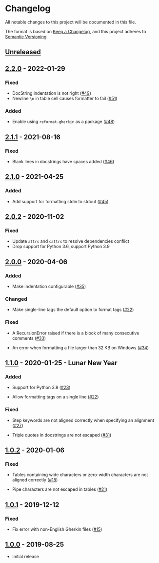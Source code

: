 # Changelog

All notable changes to this project will be documented in this file.

The format is based on [Keep a Changelog](https://keepachangelog.com/en/1.0.0/),
and this project adheres to [Semantic Versioning](https://semver.org/spec/v2.0.0.html).

## [Unreleased]

## [2.2.0] - 2022-01-29

### Fixed

- DocString indentation is not right ([#49](https://github.com/ducminh-phan/reformat-gherkin/issues/49))
- Newline `\n` in table cell causes formatter to fail ([#51](https://github.com/ducminh-phan/reformat-gherkin/issues/51))

### Added

- Enable using `reformat-gherkin` as a package ([#48](https://github.com/ducminh-phan/reformat-gherkin/issues/48))

## [2.1.1] - 2021-08-16

### Fixed

- Blank lines in docstrings have spaces added ([#46](https://github.com/ducminh-phan/reformat-gherkin/pull/46))

## [2.1.0] - 2021-04-25

### Added

- Add support for formatting stdin to stdout ([#45](https://github.com/ducminh-phan/reformat-gherkin/pull/45))

## [2.0.2] - 2020-11-02

### Fixed

- Update `attrs` and `cattrs` to resolve dependencies conflict
- Drop support for Python 3.6, support Python 3.9

## [2.0.0] - 2020-04-06

### Added

- Make indentation configurable ([#35](https://github.com/ducminh-phan/reformat-gherkin/issues/35))

### Changed

- Make single-line tags the default option to format tags ([#22](https://github.com/ducminh-phan/reformat-gherkin/issues/22))

### Fixed

- A RecursionError raised if there is a block of many consecutive comments ([#33](https://github.com/ducminh-phan/reformat-gherkin/issues/33))

- An error when formatting a file larger than 32 KB on Windows ([#34](https://github.com/ducminh-phan/reformat-gherkin/issues/34))

## [1.1.0] - 2020-01-25 - Lunar New Year

### Added

- Support for Python 3.8 ([#23](https://github.com/ducminh-phan/reformat-gherkin/pull/23))

- Allow formatting tags on a single line ([#22](https://github.com/ducminh-phan/reformat-gherkin/issues/22))

### Fixed

- Step keywords are not aligned correctly when specifying an alignment ([#27](https://github.com/ducminh-phan/reformat-gherkin/issues/27))

- Triple quotes in docstrings are not escaped ([#31](https://github.com/ducminh-phan/reformat-gherkin/issues/31))

## [1.0.2] - 2020-01-06

### Fixed

- Tables containing wide characters or zero-width characters are not aligned correctly ([#18](https://github.com/ducminh-phan/reformat-gherkin/issues/18))

- Pipe characters are not escaped in tables ([#21](https://github.com/ducminh-phan/reformat-gherkin/issues/21))

## [1.0.1] - 2019-12-12

### Fixed

- Fix error with non-English Gherkin files ([#15](https://github.com/ducminh-phan/reformat-gherkin/issues/15))

## [1.0.0] - 2019-08-25

- Initial release

[unreleased]: https://github.com/ducminh-phan/reformat-gherkin/compare/v2.2.0...develop
[2.2.0]: https://github.com/ducminh-phan/reformat-gherkin/compare/v2.1.1...v2.2.0
[2.1.1]: https://github.com/ducminh-phan/reformat-gherkin/compare/v2.1.0...v2.1.1
[2.1.0]: https://github.com/ducminh-phan/reformat-gherkin/compare/v2.0.2...v2.1.0
[2.0.2]: https://github.com/ducminh-phan/reformat-gherkin/compare/v2.0.0...v2.0.2
[2.0.0]: https://github.com/ducminh-phan/reformat-gherkin/compare/v1.1.0...v2.0.0
[1.1.0]: https://github.com/ducminh-phan/reformat-gherkin/compare/v1.0.2...v1.1.0
[1.0.2]: https://github.com/ducminh-phan/reformat-gherkin/compare/v1.0.1...v1.0.2
[1.0.1]: https://github.com/ducminh-phan/reformat-gherkin/compare/v1.0.0...v1.0.1
[1.0.0]: https://github.com/ducminh-phan/reformat-gherkin/releases/tag/v1.0.0
